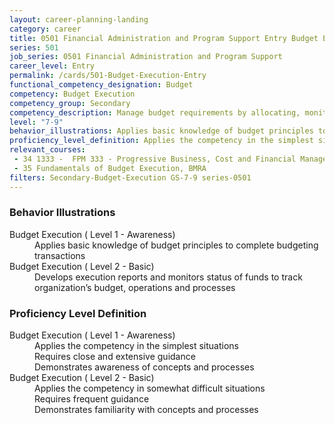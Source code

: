 ```yaml
---
layout: career-planning-landing
category: career
title: 0501 Financial Administration and Program Support Entry Budget Execution
series: 501
job_series: 0501 Financial Administration and Program Support
career_level: Entry
permalink: /cards/501-Budget-Execution-Entry
functional_competency_designation: Budget
competency: Budget Execution
competency_group: Secondary
competency_description: Manage budget requirements by allocating, monitoring and analyzing budgets in compliance with statutory-regulatory guidance
level: "7-9"
behavior_illustrations: Applies basic knowledge of budget principles to complete budgeting transactions ? Develops execution reports and monitors status of funds to track organization’s budget, operations and processes
proficiency_level_definition: Applies the competency in the simplest situations ? Requires close and extensive guidance ? Demonstrates awareness of concepts and processes ? Applies the competency in somewhat difficult situations ? Requires frequent guidance ? Demonstrates familiarity with concepts and processes
relevant_courses: 
 - 34 1333 -  FPM 333 - Progressive Business, Cost and Financial Management, Learning Tree, <a href="https://www.learningtree.com/courses/1333/fac-p-pm-certification-earned-value-management-certification-training/">https://www.learningtree.com/courses/1333/fac-p-pm-certification-earned-value-management-certification-training/</a>
 - 35 Fundamentals of Budget Execution, BMRA
filters: Secondary-Budget-Execution GS-7-9 series-0501
---
```


<div class="desktop:grid-col-6 margin-y-205">
  <div class="border-top-05 bg-white padding-2 shadow-5 height-full members-hover border-1px border-gray-30 border-top-orange radius-lg">
    <h3>Behavior Illustrations</h3>
    <dl class="text-base"><dt>Budget Execution ( Level 1 - Awareness)</dt><dd>Applies basic knowledge of budget principles to complete budgeting transactions</dd><dt>Budget Execution ( Level 2 - Basic)</dt><dd>Develops execution reports and monitors status of funds to track organization’s budget, operations and processes</dd></dl>
  </div>
</div>
<div class="desktop:grid-col-6 margin-y-205">
  <div class="border-top-05 bg-white padding-2 shadow-5 height-full members-hover border-1px border-gray-30 border-top-orange radius-lg">
    <h3>Proficiency Level Definition</h3>
    <dl class="text-base"><dt>Budget Execution ( Level 1 - Awareness)</dt><dd>Applies the competency in the simplest situations </dd><dd> Requires close and extensive guidance </dd><dd> Demonstrates awareness of concepts and processes</dd><dt>Budget Execution ( Level 2 - Basic)</dt><dd>Applies the competency in somewhat difficult situations </dd><dd> Requires frequent guidance </dd><dd> Demonstrates familiarity with concepts and processes</dd></dl>
  </div>
</div>